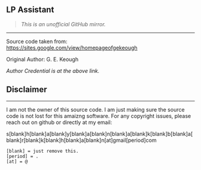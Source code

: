 ## LP Assistant
> *This is an unofficial GitHub mirror.*
***
Source code taken from: https://sites.google.com/view/homepageofgekeough

Original Author: G. E. Keough

*Author Credential is at the above link.*

## Disclaimer
***
I am not the owner of this source code. I am just making sure the source code is not lost for this amaizng software. For any copyright issues, please reach out on github or directly at my email: 

s[blank]h[blank]a[blank]y[blank]a[blank]n[blank]a[blank]k[blank]b[blank]a[blank]r[blank]k[blank]h[blank]a[blank]n[at]gmail[period]com

```text
[blank] = just remove this.
[period] = .
[at] = @
```